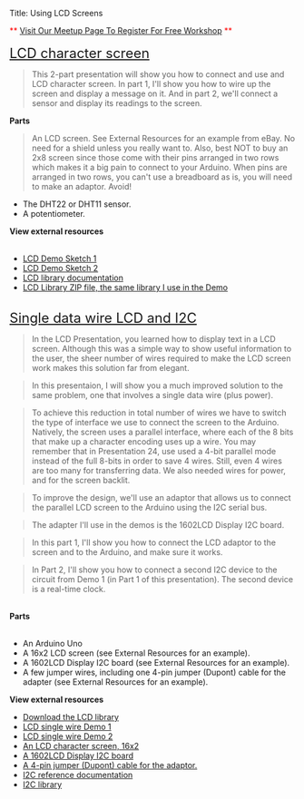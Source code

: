 Title: Using LCD Screens

<div class="jumbotron">
<div class="container-fluid">

<div class="tr_bq">
<span style="color: red;">**&nbsp;</span><a href="http://www.meetup.com/HackerSpaceTech/" rel="nofollow" style="text-align: center;" target="_blank">Visit Our Meetup Page To Register For Free Workshop</a><span style="color: red;">&nbsp;**</span><br />
<br />
<span style="font-size: x-large;"><a href="http://txplore.tv/courses/arduino-sbs/lectures/276195?affcode=6107_xiz8dp9c" rel="nofollow" target="_blank">LCD character screen</a></span></div>
<blockquote class="tr_bq">
This 2-part presentation will show you how to connect and use and LCD character screen. In part 1, I'll show you how to wire up the screen and display a message on it. And in part 2, we'll connect a sensor and display its readings to the screen.</blockquote>
<b>Parts</b><br />
<blockquote class="tr_bq">
An LCD screen. See External Resources for an example from eBay. No need for a shield unless you really want to. Also, best NOT to buy an 2x8 screen since those come with their pins arranged in two rows which makes it a big pain to connect to your Arduino. When pins are arranged in two rows, you can't use a breadboard as is, you will need to make an adaptor. Avoid!</blockquote>
<ul>
<li>The DHT22 or DHT11 sensor.</li>
<li>A potentiometer.</li>
</ul>
<b>View external resources</b><br />
<br />
<ul>
<li><a href="https://github.com/futureshocked/arduino_sbs/blob/master/LCD%20Character/LCD_Demo_1/LCD_Demo_1.ino">LCD Demo Sketch 1</a></li>
<li><a href="https://github.com/futureshocked/arduino_sbs/blob/master/LCD%20Character/LCD_Demo_2/LCD_Demo_2.ino">LCD Demo Sketch 2</a></li>
<li><a href="http://arduino.cc/en/Tutorial/LiquidCrystal">LCD library documentation</a></li>
<li><a href="https://txplore-downloads.s3.amazonaws.com/LiquidCrystal.zip">LCD Library ZIP file, the same library I use in the Demo</a></li>
</ul>
<br />
<span style="font-size: x-large;"><a href="http://txplore.tv/courses/arduino-sbs/lectures/276197?affcode=6107_xiz8dp9c" rel="nofollow" target="_blank">Single data wire LCD and I2C</a></span><br />
<blockquote>
In the LCD Presentation, you learned how to display text in a LCD screen. Although this was a simple way to show useful information to the user, the sheer number of wires required to make the LCD screen work makes this solution far from elegant.</blockquote>
<blockquote>
In this presentaion, I will show you a much improved solution to the same problem, one that involves a single data wire (plus power).</blockquote>
<blockquote>
To achieve this reduction in total number of wires we have to switch the type of interface we use to connect the screen to the Arduino. Natively, the screen uses a parallel interface, where each of the 8 bits that make up a character encoding uses up a wire. You may remember that in Presentation 24, use used a 4-bit parallel mode instead of the full 8-bits in order to save 4 wires. Still, even 4 wires are too many for transferring data. We also needed wires for power, and for the screen backlit.</blockquote>
<blockquote>
To improve the design, we'll use an adaptor that allows us to connect the parallel LCD screen to the Arduino using the I2C serial bus.</blockquote>
<blockquote>
The adapter I'll use in the demos is the 1602LCD Display I2C board.</blockquote>
<blockquote>
In this part 1, I'll show you how to connect the LCD adaptor to the screen and to the Arduino, and make sure it works.</blockquote>
<blockquote>
In Part 2, I'll show you how to connect a second I2C device to the circuit from Demo 1 (in Part 1 of this presentation). The second device is a real-time clock.</blockquote>
<br />
<b>Parts</b><br />
<br />
<ul>
<li>An Arduino Uno</li>
<li>A 16x2 LCD screen (see External Resources for an example).</li>
<li>A 1602LCD Display I2C board (see External Resources for an example).</li>
<li>A few jumper wires, including one 4-pin jumper (Dupont) cable for the adapter (see External Resources for an example).</li>
</ul>
<div>
<b>View external resources</b><br />
<ul>
<li><a href="https://txplore-downloads.s3.amazonaws.com/LiquidCrystal.zip">Download the LCD library</a></li>
<li><a href="https://github.com/futureshocked/arduino_sbs/blob/master/LCD%20Single%20Wire/LCD_Single_wire_Demo_1/LCD_Single_wire_Demo_1.ino">LCD single wire Demo 1</a></li>
<li><a href="https://github.com/futureshocked/arduino_sbs/blob/master/LCD%20Single%20Wire/LCD_Single_wire_Demo_2/LCD_Single_wire_Demo_2.ino">LCD single wire Demo 2</a></li>
<li><a href="http://www.ebay.com.au/sch/i.html?_trksid=p2050601.m570.l1313.TR0.TRC0.H0.Xarduino+16x2+lcd&amp;_nkw=arduino+16x2+lcd&amp;_sacat=0&amp;_from=R40">An LCD character screen, 16x2</a></li>
<li><a href="http://www.ebay.com.au/sch/i.html?_trksid=p2047675.m570.l1313.TR0.TRC0.H0.X1602LCD+Display+IIC%2FI2C%2FTWI%2FSP%E2%80%8B%E2%80%8BI&amp;_nkw=1602LCD+Display+IIC%2FI2C%2FTWI%2FSP%E2%80%8B%E2%80%8BI&amp;_sacat=0&amp;_from=R40">A 1602LCD Display I2C board</a></li>
<li><a href="http://www.ebay.com.au/sch/i.html?_trksid=p3984.m570.l1313.TR0.TRC0.H0.XCable+Jumper+4P-4x1P+F-F%28Female%29+2.54mm+30cm&amp;_nkw=Cable+Jumper+4P-4x1P+F-F%28Female%29+2.54mm+30cm&amp;_sacat=0&amp;_from=R40">A 4-pin jumper (Dupont) cable for the adaptor.</a></li>
<li><a href="http://arduino.cc/en/reference/wire">I2C reference documentation</a></li>
<li><a href="https://bitbucket.org/fmalpartida/new-liquidcrystal/src">I2C library</a></li>
</ul>
</div>
</div></div>
